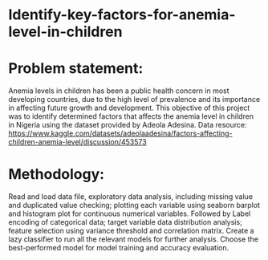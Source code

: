 # Identify-key-factors-for-anemia-level-in-children
# Problem statement: 
Anemia levels in children has been a public health concern in most developing countries, due to the high level of prevalence and its importance in affecting future growth and development. This objective of this project was to identify determined factors that affects the anemia level in children in Nigeria using the dataset provided by Adeola Adesina. 
Data resource: https://www.kaggle.com/datasets/adeolaadesina/factors-affecting-children-anemia-level/discussion/453573

# Methodology: 
Read and load data file, exploratory data analysis, including missing value and duplicated value checking; plotting each variable using seaborn barplot and histogram plot for continuous numerical variables. Followed by Label encoding of categorical data; target variable data distribution analysis; feature selection using variance threshold and correlation matrix. Create a lazy classifier to run all the relevant models for further analysis. Choose the best-performed model for model training and accuracy evaluation. 
